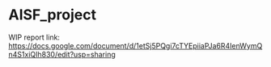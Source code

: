# AISF_project

WIP report link: https://docs.google.com/document/d/1etSj5PQgi7cTYEpiiaPJa6R4IenWymQn4S1xiQIh830/edit?usp=sharing
